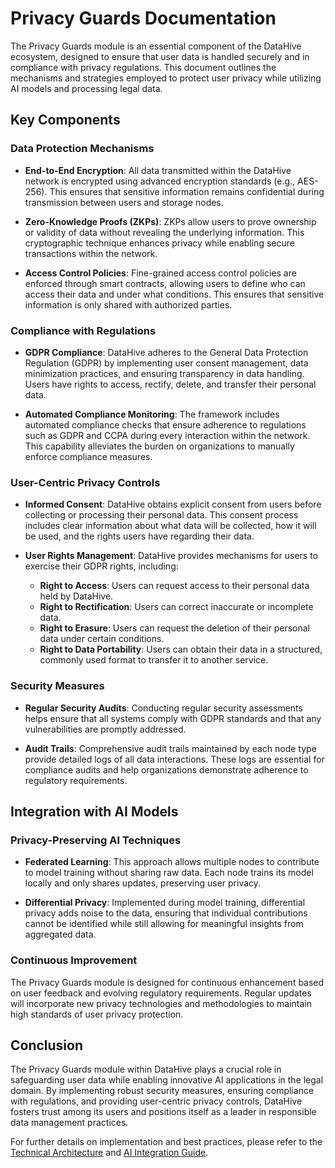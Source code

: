 # Privacy Guards Documentation

The Privacy Guards module is an essential component of the DataHive ecosystem, designed to ensure that user data is handled securely and in compliance with privacy regulations. This document outlines the mechanisms and strategies employed to protect user privacy while utilizing AI models and processing legal data.

## Key Components

### Data Protection Mechanisms

- **End-to-End Encryption**: All data transmitted within the DataHive network is encrypted using advanced encryption standards (e.g., AES-256). This ensures that sensitive information remains confidential during transmission between users and storage nodes.

- **Zero-Knowledge Proofs (ZKPs)**: ZKPs allow users to prove ownership or validity of data without revealing the underlying information. This cryptographic technique enhances privacy while enabling secure transactions within the network.

- **Access Control Policies**: Fine-grained access control policies are enforced through smart contracts, allowing users to define who can access their data and under what conditions. This ensures that sensitive information is only shared with authorized parties.

### Compliance with Regulations

- **GDPR Compliance**: DataHive adheres to the General Data Protection Regulation (GDPR) by implementing user consent management, data minimization practices, and ensuring transparency in data handling. Users have rights to access, rectify, delete, and transfer their personal data.

- **Automated Compliance Monitoring**: The framework includes automated compliance checks that ensure adherence to regulations such as GDPR and CCPA during every interaction within the network. This capability alleviates the burden on organizations to manually enforce compliance measures.

### User-Centric Privacy Controls

- **Informed Consent**: DataHive obtains explicit consent from users before collecting or processing their personal data. This consent process includes clear information about what data will be collected, how it will be used, and the rights users have regarding their data.

- **User Rights Management**: DataHive provides mechanisms for users to exercise their GDPR rights, including:
  - **Right to Access**: Users can request access to their personal data held by DataHive.
  - **Right to Rectification**: Users can correct inaccurate or incomplete data.
  - **Right to Erasure**: Users can request the deletion of their personal data under certain conditions.
  - **Right to Data Portability**: Users can obtain their data in a structured, commonly used format to transfer it to another service.

### Security Measures

- **Regular Security Audits**: Conducting regular security assessments helps ensure that all systems comply with GDPR standards and that any vulnerabilities are promptly addressed.

- **Audit Trails**: Comprehensive audit trails maintained by each node type provide detailed logs of all data interactions. These logs are essential for compliance audits and help organizations demonstrate adherence to regulatory requirements.

## Integration with AI Models

### Privacy-Preserving AI Techniques

- **Federated Learning**: This approach allows multiple nodes to contribute to model training without sharing raw data. Each node trains its model locally and only shares updates, preserving user privacy.

- **Differential Privacy**: Implemented during model training, differential privacy adds noise to the data, ensuring that individual contributions cannot be identified while still allowing for meaningful insights from aggregated data.

### Continuous Improvement

The Privacy Guards module is designed for continuous enhancement based on user feedback and evolving regulatory requirements. Regular updates will incorporate new privacy technologies and methodologies to maintain high standards of user privacy protection.

## Conclusion

The Privacy Guards module within DataHive plays a crucial role in safeguarding user data while enabling innovative AI applications in the legal domain. By implementing robust security measures, ensuring compliance with regulations, and providing user-centric privacy controls, DataHive fosters trust among its users and positions itself as a leader in responsible data management practices.

For further details on implementation and best practices, please refer to the [Technical Architecture](./architecture.md) and [AI Integration Guide](./ai-integration.md).
